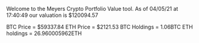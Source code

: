 Welcome to the Meyers Crypto Portfolio Value tool. 
As of 04/05/21 at 17:40:49 our valuation is $120094.57 

BTC Price = $59337.84
 ETH Price = $2121.53
BTC Holdings = 1.06BTC
 ETH holdings = 26.960005962ETH 
